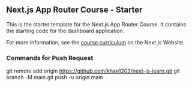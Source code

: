 ## Next.js App Router Course - Starter

This is the starter template for the Next.js App Router Course. It contains the starting code for the dashboard application.

For more information, see the [course curriculum](https://nextjs.org/learn) on the Next.js Website.

### Commands for Push Request
git remote add origin https://github.com/khan1203/next-js-learn.git
git branch -M main
git push -u origin main